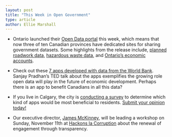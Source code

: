 ```yaml
---
layout: post
title: "This Week in Open Government"
type: article
author: Ellie Marshall
---
```

- Ontario launched their [Open Data portal](http://www.ontario.ca/government/open-data-ontario) this week, which means that now three of ten Canadian provinces have dedicated sites for sharing government datasets. Some highlights from the release include, [planned roadwork data](http://www.ontario.ca/driving-and-roads/planned-roadwork), [hazardous waste data](http://www.ontario.ca/environment-and-energy/hazardous-waste-data), and [Ontario’s economic accounts](http://www.ontario.ca/business-and-economy/ontario-economic-accounts).

- Check out these [7 apps developed with data from the World Bank](http://blog.ted.com/2012/10/30/the-world-banks-open-data-7-apps-to-play-with/). Sanjay Pradhan’s TED talk about the apps exemplifies the growing role open data will play in the future of economic development. Perhaps there is an app to benefit Canadians in all this data?

- If you live in Calgary, the city is [conducting a survey](http://www.acceleratoryyc.com/post/35298673908/open-data-survey-for-the-city-of-calgary) to determine which kind of apps would be most beneficial to residents. [Submit your opinion today!](http://fluidsurveys.com/s/opendata/)

- Our executive director, [James McKinney](http://www.linkedin.com/in/mckinneyjames), will be leading a workshop on Sunday, November 11th at [Hackons la Corruption](http://quebecouvert.org/events/hackonslacorruption/) about the renewal of engagement through transparency.  